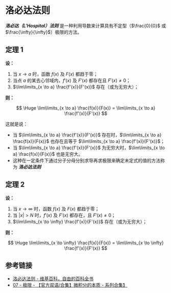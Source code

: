 # 洛必达法则

***洛必达（L'Hospital）法则*** 是一种利用导数来计算具有不定型（$\frac{0}{0}$ 或 $\frac{\infty}{\infty}$）极限的方法。

## 定理 1

**设：**

1. 当 $x \to a$ 时，函数 $f(x)$ 及 $F(x)$ 都趋于零；
2. 当点 $a$ 的某去心邻域内，$f'(x)$ 及 $F'(x)$ 都存在且 $F'(x) \not = 0$；
3. $\lim\limits_{x \to a} \frac{f'(x)}{F'(x)}$ 存在（或为无穷大）；

**则：**

$$
\Huge
\lim\limits_{x \to a} \frac{f(x)}{F(x)} = \lim\limits_{x \to a} \frac{f'(x)}{F'(x)}
$$

这就是说：

- 当 $\lim\limits_{x \to a} \frac{f'(x)}{F'(x)}$ 存在时，$\lim\limits_{x \to a} \frac{f(x)}{F(x)}$ 也存在且等于 $\lim\limits_{x \to a} \frac{f'(x)}{F'(x)}$；
- 当 $\lim\limits_{x \to a} \frac{f'(x)}{F'(x)}$ 为无穷大时，$\lim\limits_{x \to a} \frac{f(x)}{F(x)}$ 也是无穷大。
- 这种在一定条件下通过分子分母分别求导再求极限来确定未定式的值的方法称为 ***洛必达法则***

## 定理 2

**设：**

1. 当 $x \to \infty$ 时，函数 $f(x)$ 及 $F(x)$ 都趋于零；
2. 当 $|x| > N$ 时，$f'(x)$ 及 $F'(x)$ 都存在，且 $F'(x) \not = 0$；
3. $\lim\limits_{x \to \infty} \frac{f'(x)}{F'(x)}$ 存在（或为无穷大）；

**则：**

$$
\Huge
\lim\limits_{x \to \infty} \frac{f(x)}{F(x)} = \lim\limits_{x \to \infty} \frac{f'(x)}{F'(x)}
$$

## 参考链接

- [洛必达法则 - 维基百科，自由的百科全书](https://zh.wikipedia.org/zh-my/%E6%B4%9B%E5%BF%85%E8%BE%BE%E6%B3%95%E5%88%99)
- [07 - 极限 - 【官方双语/合集】微积分的本质 - 系列合集】](https://www.bilibili.com/video/BV1qW411N7FU/?p=7)

